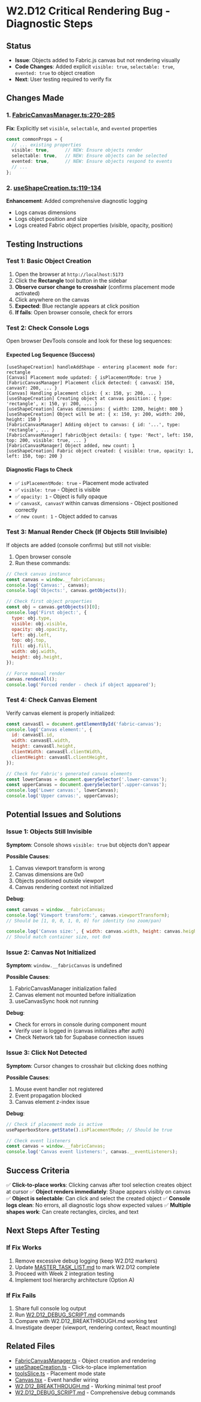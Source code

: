 # W2.D12 Critical Rendering Bug - Diagnostic Steps

## Status
- **Issue**: Objects added to Fabric.js canvas but not rendering visually
- **Code Changes**: Added explicit `visible: true`, `selectable: true`, `evented: true` to object creation
- **Next**: User testing required to verify fix

## Changes Made

### 1. [FabricCanvasManager.ts:270-285](../src/lib/fabric/FabricCanvasManager.ts#L270-L285)
**Fix**: Explicitly set `visible`, `selectable`, and `evented` properties
```typescript
const commonProps = {
  // ... existing properties
  visible: true,      // NEW: Ensure objects render
  selectable: true,   // NEW: Ensure objects can be selected
  evented: true,      // NEW: Ensure objects respond to events
  // ...
};
```

### 2. [useShapeCreation.ts:119-134](../src/hooks/useShapeCreation.ts#L119-L134)
**Enhancement**: Added comprehensive diagnostic logging
- Logs canvas dimensions
- Logs object position and size
- Logs created Fabric object properties (visible, opacity, position)

## Testing Instructions

### Test 1: Basic Object Creation
1. Open the browser at `http://localhost:5173`
2. Click the **Rectangle** tool button in the sidebar
3. **Observe cursor change to crosshair** (confirms placement mode activated)
4. Click anywhere on the canvas
5. **Expected**: Blue rectangle appears at click position
6. **If fails**: Open browser console, check for errors

### Test 2: Check Console Logs
Open browser DevTools console and look for these log sequences:

#### Expected Log Sequence (Success)
```
[useShapeCreation] handleAddShape - entering placement mode for: rectangle
[Canvas] Placement mode updated: { isPlacementMode: true }
[FabricCanvasManager] Placement click detected: { canvasX: 150, canvasY: 200, ... }
[Canvas] Handling placement click: { x: 150, y: 200, ... }
[useShapeCreation] Creating object at canvas position: { type: 'rectangle', x: 150, y: 200, ... }
[useShapeCreation] Canvas dimensions: { width: 1200, height: 800 }
[useShapeCreation] Object will be at: { x: 150, y: 200, width: 200, height: 150 }
[FabricCanvasManager] Adding object to canvas: { id: '...', type: 'rectangle', ... }
[FabricCanvasManager] fabricObject details: { type: 'Rect', left: 150, top: 200, visible: true, ... }
[FabricCanvasManager] Object added, new count: 1
[useShapeCreation] Fabric object created: { visible: true, opacity: 1, left: 150, top: 200 }
```

#### Diagnostic Flags to Check
- ✅ `isPlacementMode: true` - Placement mode activated
- ✅ `visible: true` - Object is visible
- ✅ `opacity: 1` - Object is fully opaque
- ✅ `canvasX, canvasY` within canvas dimensions - Object positioned correctly
- ✅ `new count: 1` - Object added to canvas

### Test 3: Manual Render Check (If Objects Still Invisible)
If objects are added (console confirms) but still not visible:

1. Open browser console
2. Run these commands:
```javascript
// Check canvas instance
const canvas = window.__fabricCanvas;
console.log('Canvas:', canvas);
console.log('Objects:', canvas.getObjects());

// Check first object properties
const obj = canvas.getObjects()[0];
console.log('First object:', {
  type: obj.type,
  visible: obj.visible,
  opacity: obj.opacity,
  left: obj.left,
  top: obj.top,
  fill: obj.fill,
  width: obj.width,
  height: obj.height,
});

// Force manual render
canvas.renderAll();
console.log('Forced render - check if object appeared');
```

### Test 4: Check Canvas Element
Verify canvas element is properly initialized:

```javascript
const canvasEl = document.getElementById('fabric-canvas');
console.log('Canvas element:', {
  id: canvasEl.id,
  width: canvasEl.width,
  height: canvasEl.height,
  clientWidth: canvasEl.clientWidth,
  clientHeight: canvasEl.clientHeight,
});

// Check for Fabric's generated canvas elements
const lowerCanvas = document.querySelector('.lower-canvas');
const upperCanvas = document.querySelector('.upper-canvas');
console.log('Lower canvas:', lowerCanvas);
console.log('Upper canvas:', upperCanvas);
```

## Potential Issues and Solutions

### Issue 1: Objects Still Invisible
**Symptom**: Console shows `visible: true` but objects don't appear

**Possible Causes**:
1. Canvas viewport transform is wrong
2. Canvas dimensions are 0x0
3. Objects positioned outside viewport
4. Canvas rendering context not initialized

**Debug**:
```javascript
const canvas = window.__fabricCanvas;
console.log('Viewport transform:', canvas.viewportTransform);
// Should be [1, 0, 0, 1, 0, 0] for identity (no zoom/pan)

console.log('Canvas size:', { width: canvas.width, height: canvas.height });
// Should match container size, not 0x0
```

### Issue 2: Canvas Not Initialized
**Symptom**: `window.__fabricCanvas` is undefined

**Possible Causes**:
1. FabricCanvasManager initialization failed
2. Canvas element not mounted before initialization
3. useCanvasSync hook not running

**Debug**:
- Check for errors in console during component mount
- Verify user is logged in (canvas initializes after auth)
- Check Network tab for Supabase connection issues

### Issue 3: Click Not Detected
**Symptom**: Cursor changes to crosshair but clicking does nothing

**Possible Causes**:
1. Mouse event handler not registered
2. Event propagation blocked
3. Canvas element z-index issue

**Debug**:
```javascript
// Check if placement mode is active
usePaperboxStore.getState().isPlacementMode; // Should be true

// Check event listeners
const canvas = window.__fabricCanvas;
console.log('Canvas event listeners:', canvas.__eventListeners);
```

## Success Criteria

✅ **Click-to-place works**: Clicking canvas after tool selection creates object at cursor
✅ **Object renders immediately**: Shape appears visibly on canvas
✅ **Object is selectable**: Can click and select the created object
✅ **Console logs clean**: No errors, all diagnostic logs show expected values
✅ **Multiple shapes work**: Can create rectangles, circles, and text

## Next Steps After Testing

### If Fix Works
1. Remove excessive debug logging (keep W2.D12 markers)
2. Update [MASTER_TASK_LIST.md](../docs/MASTER_TASK_LIST.md) to mark W2.D12 complete
3. Proceed with Week 2 integration testing
4. Implement tool hierarchy architecture (Option A)

### If Fix Fails
1. Share full console log output
2. Run [W2.D12_DEBUG_SCRIPT.md](./W2.D12_DEBUG_SCRIPT.md) commands
3. Compare with W2.D12_BREAKTHROUGH.md working test
4. Investigate deeper (viewport, rendering context, React mounting)

## Related Files
- [FabricCanvasManager.ts](../src/lib/fabric/FabricCanvasManager.ts) - Object creation and rendering
- [useShapeCreation.ts](../src/hooks/useShapeCreation.ts) - Click-to-place implementation
- [toolsSlice.ts](../src/stores/slices/toolsSlice.ts) - Placement mode state
- [Canvas.tsx](../src/components/canvas/Canvas.tsx) - Event handler wiring
- [W2.D12_BREAKTHROUGH.md](./W2.D12_BREAKTHROUGH.md) - Working minimal test proof
- [W2.D12_DEBUG_SCRIPT.md](./W2.D12_DEBUG_SCRIPT.md) - Comprehensive debug commands

